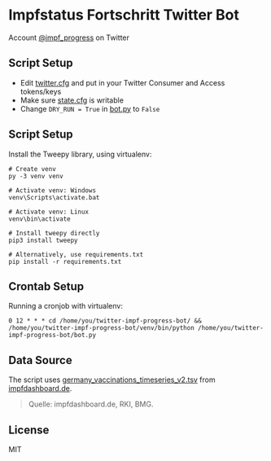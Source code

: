 # Impfstatus Fortschritt Twitter Bot

Account [@impf_progress](https://twitter.com/impf_progress) on Twitter

## Script Setup

- Edit [twitter.cfg](twitter.cfg) and put in your Twitter Consumer and Access tokens/keys
- Make sure [state.cfg](state.cfg) is writable
- Change `DRY_RUN = True` in [bot.py](bot.py) to `False`

## Script Setup

Install the Tweepy library, using virtualenv:

```
# Create venv
py -3 venv venv

# Activate venv: Windows
venv\Scripts\activate.bat 

# Activate venv: Linux
venv\bin\activate

# Install tweepy directly
pip3 install tweepy

# Alternatively, use requirements.txt
pip install -r requirements.txt
```

## Crontab Setup

Running a cronjob with virtualenv:

```
0 12 * * * cd /home/you/twitter-impf-progress-bot/ && /home/you/twitter-impf-progress-bot/venv/bin/python /home/you/twitter-impf-progress-bot/bot.py
```

## Data Source

The script uses [germany_vaccinations_timeseries_v2.tsv](https://impfdashboard.de/static/data/germany_vaccinations_timeseries_v2.tsv) from [impfdashboard.de](https://impfdashboard.de/).

> Quelle: impfdashboard.de, RKI, BMG.

## License

MIT
